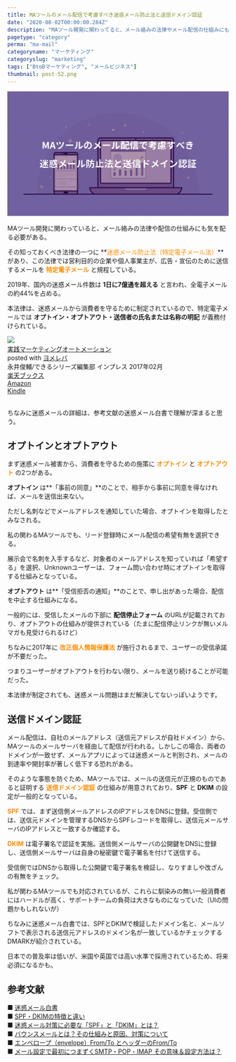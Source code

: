```yaml
---
title: MAツールのメール配信で考慮すべき迷惑メール防止法と送信ドメイン認証
date: "2020-08-02T00:00:00.284Z"
description: "MAツール開発に関わってると、メール絡みの法律やメール配信の仕組みにも気を配る必要がある。その知っておくべき法律の一つに迷惑メール防止法（特定電子メール法）があり、この法律では営利目的の企業や個人事業主が、広告・宣伝のために送信するメールを特定電子メールと規程している。"
pagetype: "category"
perma: "ma-mail"
categoryname: "マーケティング"
categoryslug: "marketing"
tags: ["BtoBマーケティング", "メールビジネス"]
thumbnail: post-52.png
---
```


![](./post-52.png)

MAツール開発に関わっていると、メール絡みの法律や配信の仕組みにも気を配る必要がある。

その知っておくべき法律の一つに **<span style="color: #ff8c00;">迷惑メール防止法（特定電子メール法）</span>**があり、この法律では営利目的の企業や個人事業主が、広告・宣伝のために送信するメールを **<span style="color: #ff8c00;">特定電子メール</span>** と規程している。

2019年、国内の迷惑メール件数は **1日に7億通を超える** と言われ、全電子メールの約44%を占める。

本法律は、迷惑メールから消費者を守るために制定されているので、特定電子メールでは **オプトイン・オプトアウト・送信者の氏名または名称の明記** が義務付けられている。

<div class="cstmreba"><div class="booklink-box"><div class="booklink-image"><a href="https://hb.afl.rakuten.co.jp/hgc/146fe51c.1fd043a3.146fe51d.605dc196/yomereba_main_202008022254551036?pc=http%3A%2F%2Fbooks.rakuten.co.jp%2Frb%2F14665971%2F%3Fscid%3Daf_ich_link_urltxt%26m%3Dhttp%3A%2F%2Fm.rakuten.co.jp%2Fev%2Fbook%2F" target="_blank" ><img src="https://thumbnail.image.rakuten.co.jp/@0_mall/book/cabinet/0501/9784295000501.jpg?_ex=150x150" style="border: none;" /></a></div><div class="booklink-info"><div class="booklink-name"><a href="https://hb.afl.rakuten.co.jp/hgc/146fe51c.1fd043a3.146fe51d.605dc196/yomereba_main_202008022254551036?pc=http%3A%2F%2Fbooks.rakuten.co.jp%2Frb%2F14665971%2F%3Fscid%3Daf_ich_link_urltxt%26m%3Dhttp%3A%2F%2Fm.rakuten.co.jp%2Fev%2Fbook%2F" target="_blank" >実践マーケティングオートメーション</a><div class="booklink-powered-date">posted with <a href="https://yomereba.com" rel="nofollow" target="_blank">ヨメレバ</a></div></div><div class="booklink-detail">永井俊輔/できるシリーズ編集部 インプレス 2017年02月    </div><div class="booklink-link2"><div class="shoplinkrakuten"><a href="https://hb.afl.rakuten.co.jp/hgc/146fe51c.1fd043a3.146fe51d.605dc196/yomereba_main_202008022254551036?pc=http%3A%2F%2Fbooks.rakuten.co.jp%2Frb%2F14665971%2F%3Fscid%3Daf_ich_link_urltxt%26m%3Dhttp%3A%2F%2Fm.rakuten.co.jp%2Fev%2Fbook%2F" target="_blank" >楽天ブックス</a></div><div class="shoplinkamazon"><a href="https://www.amazon.co.jp/exec/obidos/asin/4295000507/kanon123-22/" target="_blank" >Amazon</a></div><div class="shoplinkkindle"><a href="https://www.amazon.co.jp/gp/search?keywords=%E5%AE%9F%E8%B7%B5%E3%83%9E%E3%83%BC%E3%82%B1%E3%83%86%E3%82%A3%E3%83%B3%E3%82%B0%E3%82%AA%E3%83%BC%E3%83%88%E3%83%A1%E3%83%BC%E3%82%B7%E3%83%A7%E3%83%B3&__mk_ja_JP=%83J%83%5E%83J%83i&url=node%3D2275256051&tag=kanon123-22" target="_blank" >Kindle</a></div>                              	  	  	  	  	</div></div><div class="booklink-footer"></div></div></div>
<br/>

ちなみに迷惑メールの詳細は、参考文献の迷惑メール白書で理解が深まると思う。

## オプトインとオプトアウト

まず迷惑メール被害から、消費者を守るための施策に **<span style="color: #ff8c00;;">オプトイン</span>** と **<span style="color: #ff8c00;;">オプトアウト</span>** の2つがある。

**オプトイン** は**「事前の同意」**のことで、相手から事前に同意を得なければ、メールを送信出来ない。

ただし名刺などでメールアドレスを通知していた場合、オプトインを取得したとみなされる。

私の関わるMAツールでも、リード登録時にメール配信の希望有無を選択できる。

展示会で名刺を入手するなど、対象者のメールアドレスを知っていれば「希望する」を選択、Unknownユーザーは、フォーム問い合わせ時にオプトインを取得する仕組みとなっている。

**オプトアウト** は**「受信拒否の通知」**のことで、申し出があった場合、配信を中止する仕組みになる。

一般的には、受信したメールの下部に **配信停止フォーム** のURLが記載されており、オプトアウトの仕組みが提供されている（たまに配信停止リンクが無いメルマガも見受けられるけど）

ちなみに2017年に **<span style="color: #ff8c00;">改正個人情報保護法</span>** が施行されるまで、ユーザーの受信承諾が不要だった。

つまりユーザーがオプトアウトを行わない限り、メールを送り続けることが可能だった。

本法律が制定されても、迷惑メール問題はまだ解決してないっぽいようです。

## 送信ドメイン認証

メール配信は、自社のメールアドレス（送信元アドレスが自社ドメイン）から、MAツールのメールサーバを経由して配信が行われる。しかしこの場合、両者のドメインが一致せず、メールアプリによっては迷惑メールと判別され、メールの到達率や開封率が著しく低下する恐れがある。

そのような事態を防ぐため、MAツールでは、メールの送信元が正規のものであると証明する **<span style="color: #ff8c00;">送信ドメイン認証</span>** の仕組みが用意されており、**SPF** と **DKIM** の設定が一般的となっている。

**<span style="color: #ff8c00;">SPF</span>** では、まず送信側メールアドレスのIPアドレスをDNSに登録。受信側では、送信元ドメインを管理するDNSからSPFレコードを取得し、送信元メールサーバのIPアドレスと一致するか確認する。

**<span style="color: #ff8c00;">DKIM</span>** は電子署名で認証を実施。送信側メールサーバの公開鍵をDNSに登録し、送信側メールサーバは自身の秘密鍵で電子署名を付けて送信する。

受信側ではDNSから取得した公開鍵で電子署名を検証し、なりすましや改ざんの有無をチェック。

私が関わるMAツールでも対応されているが、これらに馴染みの無い一般消費者にはハードルが高く、サポートチームの負荷は大きなものになっていた（UIの問題かもしれないが）

ちなみに迷惑メール白書では、SPFとDKIMで検証したドメイン名と、メールソフトで表示される送信元アドレスのドメイン名が一致しているかチェックするDMARKが紹介されている。

日本での普及率は低いが、米国や英国では高い水準で採用されているため、将来必須になるかも。

## 参考文献
■ [迷惑メール白書](https://www.dekyo.or.jp/soudan/aspc/wp.html)  
■ [SPF・DKIMの特徴と違い](https://sendgrid.kke.co.jp/blog/?p=10121)  
■ [迷惑メール対策に必要な「SPF」と「DKIM」とは？](https://baremail.jp/blog/2019/06/07/138/)  
■ [バウンスメールとは？その仕組みと原因、対策について](https://www.onemarketing.jp/lab/lead-nurturing/bounce-mail_171)  
■ [エンベロープ（envelope）From/To とヘッダーのFrom/To](https://www.cuenote.jp/documents/smtp/000204.html)  
■ [メール設定で最初につまずくSMTP・POP・IMAP その意味＆設定方法は？](https://time-space.kddi.com/ict-keywords/kaisetsu/20170824/2081) 